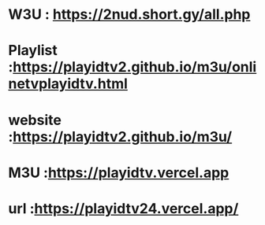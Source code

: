 # W3U : https://2nud.short.gy/all.php
# Playlist :https://playidtv2.github.io/m3u/onlinetvplayidtv.html
# website :https://playidtv2.github.io/m3u/
# M3U :https://playidtv.vercel.app
# url :https://playidtv24.vercel.app/
